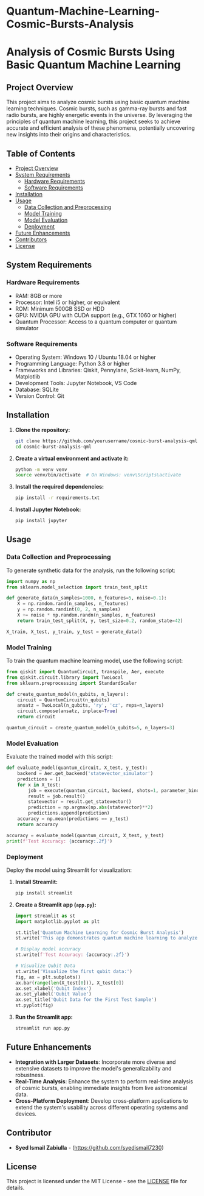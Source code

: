 # Quantum-Machine-Learning-Cosmic-Bursts-Analysis

# Analysis of Cosmic Bursts Using Basic Quantum Machine Learning

## Project Overview

This project aims to analyze cosmic bursts using basic quantum machine learning techniques. Cosmic bursts, such as gamma-ray bursts and fast radio bursts, are highly energetic events in the universe. By leveraging the principles of quantum machine learning, this project seeks to achieve accurate and efficient analysis of these phenomena, potentially uncovering new insights into their origins and characteristics.

## Table of Contents

- [Project Overview](#project-overview)
- [System Requirements](#system-requirements)
  - [Hardware Requirements](#hardware-requirements)
  - [Software Requirements](#software-requirements)
- [Installation](#installation)
- [Usage](#usage)
  - [Data Collection and Preprocessing](#data-collection-and-preprocessing)
  - [Model Training](#model-training)
  - [Model Evaluation](#model-evaluation)
  - [Deployment](#deployment)
- [Future Enhancements](#future-enhancements)
- [Contributors](#contributors)
- [License](#license)

## System Requirements

### Hardware Requirements

- RAM: 8GB or more
- Processor: Intel i5 or higher, or equivalent
- ROM: Minimum 500GB SSD or HDD
- GPU: NVIDIA GPU with CUDA support (e.g., GTX 1060 or higher)
- Quantum Processor: Access to a quantum computer or quantum simulator

### Software Requirements

- Operating System: Windows 10 / Ubuntu 18.04 or higher
- Programming Language: Python 3.8 or higher
- Frameworks and Libraries: Qiskit, Pennylane, Scikit-learn, NumPy, Matplotlib
- Development Tools: Jupyter Notebook, VS Code
- Database: SQLite
- Version Control: Git

## Installation

1. **Clone the repository:**

   ```sh
   git clone https://github.com/yourusername/cosmic-burst-analysis-qml.git
   cd cosmic-burst-analysis-qml
   ```

2. **Create a virtual environment and activate it:**

   ```sh
   python -m venv venv
   source venv/bin/activate  # On Windows: venv\Scripts\activate
   ```

3. **Install the required dependencies:**

   ```sh
   pip install -r requirements.txt
   ```

4. **Install Jupyter Notebook:**

   ```sh
   pip install jupyter
   ```

## Usage

### Data Collection and Preprocessing

To generate synthetic data for the analysis, run the following script:

```python
import numpy as np
from sklearn.model_selection import train_test_split

def generate_data(n_samples=1000, n_features=5, noise=0.1):
    X = np.random.rand(n_samples, n_features)
    y = np.random.randint(0, 2, n_samples)
    X += noise * np.random.randn(n_samples, n_features)
    return train_test_split(X, y, test_size=0.2, random_state=42)

X_train, X_test, y_train, y_test = generate_data()
```

### Model Training

To train the quantum machine learning model, use the following script:

```python
from qiskit import QuantumCircuit, transpile, Aer, execute
from qiskit.circuit.library import TwoLocal
from sklearn.preprocessing import StandardScaler

def create_quantum_model(n_qubits, n_layers):
    circuit = QuantumCircuit(n_qubits)
    ansatz = TwoLocal(n_qubits, 'ry', 'cz', reps=n_layers)
    circuit.compose(ansatz, inplace=True)
    return circuit

quantum_circuit = create_quantum_model(n_qubits=5, n_layers=3)
```

### Model Evaluation

Evaluate the trained model with this script:

```python
def evaluate_model(quantum_circuit, X_test, y_test):
    backend = Aer.get_backend('statevector_simulator')
    predictions = []
    for x in X_test:
        job = execute(quantum_circuit, backend, shots=1, parameter_binds=[x])
        result = job.result()
        statevector = result.get_statevector()
        prediction = np.argmax(np.abs(statevector)**2)
        predictions.append(prediction)
    accuracy = np.mean(predictions == y_test)
    return accuracy

accuracy = evaluate_model(quantum_circuit, X_test, y_test)
print(f'Test Accuracy: {accuracy:.2f}')
```

### Deployment

Deploy the model using Streamlit for visualization:

1. **Install Streamlit:**

   ```sh
   pip install streamlit
   ```

2. **Create a Streamlit app (`app.py`):**

   ```python
   import streamlit as st
   import matplotlib.pyplot as plt

   st.title('Quantum Machine Learning for Cosmic Burst Analysis')
   st.write('This app demonstrates quantum machine learning to analyze cosmic bursts using synthetic data.')

   # Display model accuracy
   st.write(f'Test Accuracy: {accuracy:.2f}')

   # Visualize Qubit Data
   st.write('Visualize the first qubit data:')
   fig, ax = plt.subplots()
   ax.bar(range(len(X_test[0])), X_test[0])
   ax.set_xlabel('Qubit Index')
   ax.set_ylabel('Qubit Value')
   ax.set_title('Qubit Data for the First Test Sample')
   st.pyplot(fig)
   ```

3. **Run the Streamlit app:**

   ```sh
   streamlit run app.py
   ```

## Future Enhancements

- **Integration with Larger Datasets**: Incorporate more diverse and extensive datasets to improve the model's generalizability and robustness.
- **Real-Time Analysis**: Enhance the system to perform real-time analysis of cosmic bursts, enabling immediate insights from live astronomical data.
- **Cross-Platform Deployment**: Develop cross-platform applications to extend the system's usability across different operating systems and devices.

## Contributor

- **Syed Ismail Zabiulla** - (https://github.com/syedismail7230)

## License

This project is licensed under the MIT License - see the [LICENSE](LICENSE) file for details.
